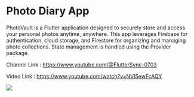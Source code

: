 # Photo Diary App

PhotoVault is a Flutter application designed to securely store and access your personal photos anytime, anywhere. This app leverages Firebase for authentication, cloud storage, and Firestore for organizing and managing photo collections. State management is handled using the Provider package.

Channel Link : https://www.youtube.com/@FlutterSync-0703

Video Link : https://www.youtube.com/watch?v=NVI5ewFcAQY 

<img src="https://github.com/user-attachments/assets/6af42f59-4a59-4ac9-b671-df84df92d957">
